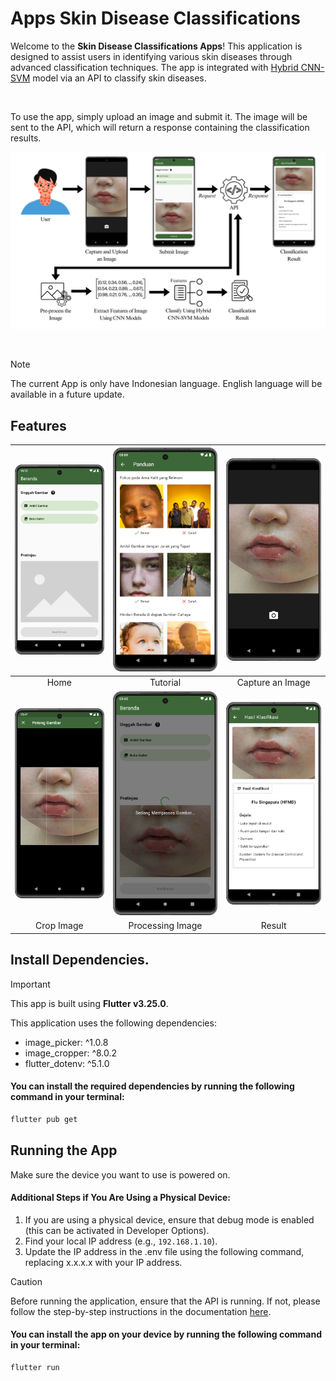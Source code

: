 # Apps Skin Disease Classifications

Welcome to the **Skin Disease Classifications Apps**! This application is designed to assist users in identifying various skin diseases through advanced classification techniques. The app is integrated with [Hybrid CNN-SVM](https://github.com/SkinDiseaseClassifications/skin_disease_classifications_models) model via an API to classify skin diseases.

<br>

To use the app, simply upload an image and submit it. The image will be sent to the API, which will return a response containing the classification results.

![Apps Flow](assets/docs/apps_flow.png)

<br>


> [!NOTE]
> The current App is only have Indonesian language. English language will be available in a future update.

## Features
|     ![Home Page](assets/docs/(1)Home.png)     |      ![Tutorial Page](assets/docs/(2)Tutorial.png)        |      ![Tutorial Page](assets/docs/(3)CaptureImage.png)      |
|:----------------------:|:----------------------:|:----------------------:|
|        Home     |        Tutorial     |        Capture an Image     |
|     ![Home Page](assets/docs/(4)CropImage.png)     |      ![Tutorial Page](assets/docs/(5)ProcessingImage.png)        |      ![Tutorial Page](assets/docs/(6)Result.png)      |
|        Crop Image     |        Processing Image     |        Result     |

## Install Dependencies.

> [!IMPORTANT]
> This app is built using **Flutter v3.25.0**.

This application uses the following dependencies:

- image_picker: ^1.0.8
- image_cropper: ^8.0.2
- flutter_dotenv: ^5.1.0

#### You can install the required dependencies by running the following command in your terminal:

```bash
flutter pub get
```

## Running the App

Make sure the device you want to use is powered on.

#### Additional Steps if You Are Using a Physical Device:

1. If you are using a physical device, ensure that debug mode is enabled (this can be activated in Developer Options).
2. Find your local IP address (e.g., `192.168.1.10`).
3. Update the IP address in the .env file using the following command, replacing x.x.x.x with your IP address.

> [!CAUTION]
> Before running the application, ensure that the API is running. If not, please follow the step-by-step instructions in the documentation [here](https://github.com/SkinDiseaseClassifications/skin_disease_classifications_api?tab=readme-ov-file#api-skin-disease-classifications).

#### You can install the app on your device by running the following command in your terminal:

```bash
flutter run
```

<br>
